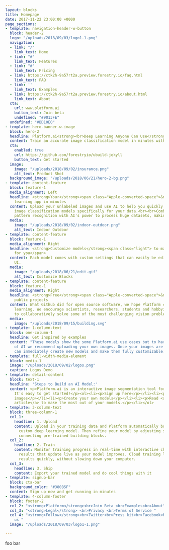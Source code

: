```yaml
---
layout: blocks
title: Homepage
date: 2017-11-22 23:00:00 +0000
page_sections:
- template: navigation-header-w-button
  block: header-2
  logo: "/uploads/2018/09/03/logo1-1.png"
  navigation:
  - link: "/"
    link_text: Home
  - link: "#"
    link_text: Features
  - link: "#"
    link_text: Pricing
  - link: https://ctk2h-9a57rt2a.preview.forestry.io/faq.html
    link_text: FAQ
  - link: ''
    link_text: Examples
  - link: https://ctk2h-9a57rt2a.preview.forestry.io/about.html
    link_text: About
  cta:
    url: www.platform.ai
    button_text: Join beta
    undefined: "#9013FE"
  undefined: "#BD10E0"
- template: hero-banner-w-image
  block: hero-2
  headline: Platform.ai<strong><br>Deep Learning Anyone Can Use</strong>
  content: Train an accurate image classification model in minutes with zero coding.
  cta:
    enabled: true
    url: https://github.com/forestryio/ubuild-jekyll
    button_text: Get started
  image:
    image: "/uploads/2018/09/02/insurance.png"
    alt_text: Product Shot
  background_image: "/uploads/2018/06/21/hero-2-bg.png"
- template: content-feature
  block: feature-1
  media_alignment: Left
  headline: <strong>Your</strong><span class="Apple-converted-space">&nbsp;</span>deep
    learning app in minutes
  content: Upload your unlabeled images and use AI to help you quickly create powerful
    image classification models specifically for your data.<br><br>Combine human visual
    pattern recognition with AI's power to process huge datasets, making novel applications.
  media:
    image: "/uploads/2018/09/02/indoor-outdoor.png"
    alt_text: Indoor Outdoor
- template: content-feature
  block: feature-1
  media_alignment: Right
  headline: <strong>Customize models</strong><span class="light"> to make AI work
    for you</span>
  content: Each model comes with custom settings that can easily be edited in Platform's
    UI.
  media:
    image: "/uploads/2018/06/21/edit.gif"
    alt_text: Customize Blocks
- template: content-feature
  block: feature-1
  media_alignment: Right
  headline: <strong>Free</strong><span class="Apple-converted-space">&nbsp;</span>for
    public projects
  content: What Github did for open source software, we hope Platform can do for deep
    learning. We encourage scientists, researchers, students and hobbyist to use Platform
    to collaboratively solve some of the most challenging vision problems.
  media:
    image: "/uploads/2018/09/15/building.svg"
- template: 1-column-text
  block: one-column-1
  headline: Get inspired by examples
  content: "These models show the some Platform.ai use cases but to harness the power
    of AI we recommend uploading your own images. Once your images are uploaded you
    can immediately create new models and make them fully customizable. \U0001F447"
- template: full-width-media-element
  block: media-1
  image: "/uploads/2018/09/02/logos.png"
  caption: Logos Demo
- template: detail-content
  block: text-1
  headline: 'Steps to Build an AI Model:'
  content: <p>Platform.ai is an interactive image segmentation tool for everyone.
    It's easy to get started!</p><ol><li><p>Sign up here</p></li><li><p>Upload your
    images</p></li><li><p>Create your own models</p></li><li><p>Read <a href="/" title="">our
    article</a> to make the most out of your models.</p></li></ol>
- template: 3-column-text
  block: three-column-1
  col_1:
    headline: 1. Upload
    content: Upload in your training data and Platform automatically builds you a
      custom deep learning model. Then refine your model by adjusting settings and
      connecting pre-trained building blocks.
  col_2:
    headline: 2. Train
    content: Monitor training progress in real-time with interactive charts and test
      results that update live as your model improves. Cloud training lets you get
      results quickly, without slowing down your computer.
  col_3:
    headline: 3. Ship
    content: Export your trained model and do cool things with it
- template: signup-bar
  block: cta-bar
  background_color: "#380B5F"
  content: Sign up now and get running in minutes
- template: 4-column-footer
  block: footer-2
  col_2: "<strong>Platform</strong><br>Join Beta <br>Examples<br>About"
  col_3: "<strong>Legal</strong> <br>Privacy <br>Terms of Service "
  col_4: "<strong>Follow</strong><br>Twitter<br>Press kit<br>Facebook<br>Newsletter<br>Contact
    us "
  image: "/uploads/2018/09/03/logo1-1.png"

---
```

foo bar